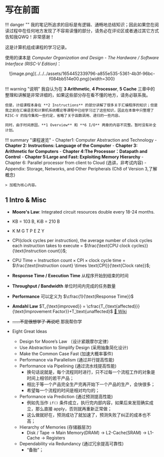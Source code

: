 # 写在前面

!!! danger ""
    我的笔记所追求的目标是有逻辑、通畅地总结知识；因此如果您在阅读过程中在任何地方发现了不容易读懂的部分，请务必在评论区或者通过其它方式告知我QWQ！非常感谢！

这是计算机组成课程的学习记录。

使用的课本是 _Computer Organization and Design - The Hardware / Software Interface (RISC-V Edition)_：

<center>![image.png](../../../assets/1654452339796-a855e535-5361-4b3f-96bc-f084bb514e00.png){width=300}</center>

!!! warning "说明"
    我自认为在 **3 Arithmetic**, **4 Processor**, **5 Cache** 三章中的整理和讲解是非常详细的，如果这些部分存在看不懂的地方，请务必联系我。

    但是，计组课程本身在 **2 Instructions** 的部分讲解了很多关于汇编程序的知识；但是我之前在汇编语言和计算机系统概论等课程中已经学习过了这些知识，因此在本章中只整理了 RISC-V 的指令集和一些约定，省略了关于函数调用、递归的一些内容。

    同时，由于时间原因，**1 Overview** 和 **6 I/O** 两章的内容不完整。暂时没有补全计划。

!!! summary "课程速览"
    - Chapter1: Computer Abstraction and Technology
    - **Chapter 2: Instructions: Language of  the Computer**
    - **Chapter 3: Arithmetic for Computers**
    - **Chapter 4:The Processor：Datapath and Control**
    - **Chapter 5:Large and Fast:  Exploiting Memory Hierarchy**
    - Chapter 6: Parallel processor from client to Cloud (选讲，非考试内容)
    - Appendix: Storage, Networks, and Other Peripherals (Ch8 of Version 3,了解概念)

    > 加粗为核心内容。


## 1 Intro & Misc

- **Moore's Law**: Integrated circuit resources double every 18-24 months.
- KB = 103 B, KiB = 210 B
- K M G T P E Z Y
- CPI(clock cycles per instruction), the average number of clock cycles each instruction takes to execute = $\frac{\text{CPU clock cycles}}{\text{Instruction count}}$;
- CPU Time = $\text{Instruction count} \times \text{CPI} \times \text{clock cycle time}$ = $\frac{\text{Instruction count} \times \text{CPI}}{\text{Clock rate}}$;
- **Response Time / Execution Time**	从程序开始到结束的时间
- **Throughput / Bandwidth**	单位时间内完成的任务数量
- **Performance**	可以定义为 $\cfrac{1}{\text{Response Time}}$
- **Amdahl Law**   $T_{\text{improved}} = \cfrac{T_{\text{affected}}}{\text{Improvement Factor}}+T_\text{unaffected}$ [🔗 Wiki](https://zh.wikipedia.org/wiki/%E9%98%BF%E5%A7%86%E8%BE%BE%E5%B0%94%E5%AE%9A%E5%BE%8B)

- ~~……不是很想学了 再说吧~~ 那我帮你学

- Eight Great Ideas
    - Design for Moore’s Law （设计紧跟摩尔定律）
    - Use Abstraction to Simplify Design (采用抽象简化设计)
    - Make the Common Case Fast (加速大概率事件)
    - Performance via Parallelism (通过并行提高性能)
    - Performance via Pipelining (通过流水线提高性能)
        - 换句话说就是，每个流程同时进行，只不过每一个流程工作的对象是时间上相邻的若干产品；
        - 相比于等一个产品完全生产完再开始下一个产品的生产，会快很多；
        - 希望每一个流程的时间是相对均匀的；
    - Performance via Prediction (通过预测提高性能)
        - 例如先当作 `if()` 条件成立，执行完内部内容，如果后来发现确实成立，那么直接 apply，否则就再重新正常做；
        - 这么做就好在，预测成功了就加速了，预测失败了纠正的成本也不高； 
    - Hierarchy of Memories (存储器层次)
        - Disk / Tape -> Main Memory(DRAM) -> L2-Cache(SRAM) -> L1-Cache -> Registers
    - Dependability via Redundancy (通过冗余提高可靠性)
        - “备胎”；


